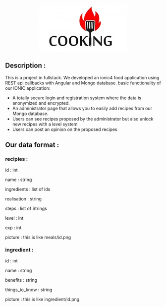 <p align="center"> <img src="logo.jpg" <p>

## Description :
This is a project in fullstack. We developed an ionic4 food application using REST api callbacks with Angular and Mongo database. 
basic functionality of our IONIC application: 
- A totally secure login and registration system where the data is anonymized and encrypted.
- An administrator page that allows you to easily add recipes from our Mongo database.
- Users can see recipes proposed by the administrator but also unlock new recipes with a level system
- Users can post an opinion on the proposed recipes



## Our data format : 
### recipies :

id : int

name : string

ingredients : list of ids

realisation : string

steps : list of Strings

level : int

exp : int

picture : this is like meals/id.png

### ingredient :

id : int

name : string

benefits : string

things_to_know : string

picture : this is like ingredient/id.png
